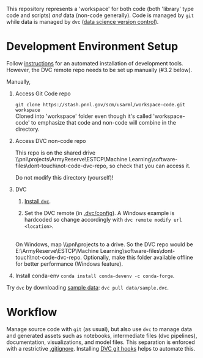 This repository represents a 'workspace' for both code (both 'library' type code and scripts) _and_ data (non-code generally).
Code is managed by `git` while data is managed by `dvc` ([data science version control](http://dvc.org)).


# Development Environment Setup


Follow [instructions](dev-bootstrap/readme.md) for an automated installation of development tools.
However, the DVC remote repo needs to be set up manually (#3.2 below).

Manually,

1. Access Git Code repo

    `git clone https://stash.pnnl.gov/scm/usarml/workspace-code.git workspace`
    <br>
    Cloned into 'workspace' folder even though it's called 'workspace-code' to emphasize that code and non-code will combine in the directory.

2. Access DVC non-code repo

    This repo is on the shared drive \\\pnl\projects\ArmyReserve\ESTCP\Machine Learning\software-files\dont-touch\not-code-dvc-repo, so check that you can access it.

    Do not modify this directory (yourself)!

3. DVC

    1. [Install `dvc`](https://dvc.org/doc/get-started/install).

    2. Set the DVC remote (in [.dvc/config](.dvc/config)).
    A Windows example is hardcoded so change accordingly with `dvc remote modify url <location>`.
    <br>
    On Windows, map \\\pnl\projects to a drive.
    So the DVC repo would be E:\ArmyReserve\ESTCP\Machine Learning\software-files\dont-touch\not-code-dvc-repo.
    Optionally, make this folder available offline for better performance (Windows feature).

4. Install conda-env `conda install conda-devenv -c conda-forge`.


 Try `dvc` by downloading [sample data](data/sample.dvc): `dvc pull data/sample.dvc`.


# Workflow


Manage source code with `git` (as usual), but also use `dvc` to manage data and generated assets such as notebooks, intermediate files (dvc pipelines), documentation, visualizations, and model files.
This separation is enforced with a restrictive [.gitignore](.gitignore).
Installing [DVC git hooks](https://dvc.org/doc/commands-reference/install) helps to automate this.



<!--
branching? base env and libs 
use isse tracker on bitbucket?
1. Create
1. create folder. keep it flat. unit of work.
create a branch. data-demo suggested example.
-->

